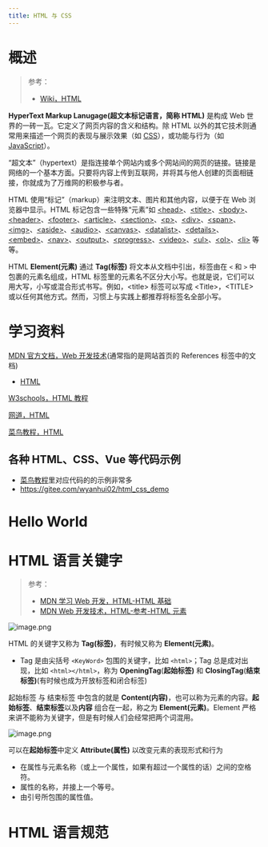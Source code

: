 ```yaml
---
title: HTML 与 CSS
---
```


# 概述

> 参考：
> - [Wiki，HTML](https://en.wikipedia.org/wiki/HTML)

**HyperText Markup Lanugage(超文本标记语言，简称 HTML)** 是构成 Web 世界的一砖一瓦。它定义了网页内容的含义和结构。除 HTML 以外的其它技术则通常用来描述一个网页的表现与展示效果（如 [CSS](https://developer.mozilla.org/zh-CN/docs/Web/CSS)），或功能与行为（如 [JavaScript](https://developer.mozilla.org/zh-CN/docs/Web/JavaScript)）。

“超文本”（hypertext）是指连接单个网站内或多个网站间的网页的链接。链接是网络的一个基本方面。只要将内容上传到互联网，并将其与他人创建的页面相链接，你就成为了万维网的积极参与者。

HTML 使用“标记”（markup）来注明文本、图片和其他内容，以便于在 Web 浏览器中显示。HTML 标记包含一些特殊“元素”如 [\<head>](https://developer.mozilla.org/zh-CN/docs/Web/HTML/Element/head)、[\<title>](https://developer.mozilla.org/zh-CN/docs/Web/HTML/Element/title)、[\<body>](https://developer.mozilla.org/zh-CN/docs/Web/HTML/Element/body)、[\<header>](https://developer.mozilla.org/zh-CN/docs/Web/HTML/Element/header)、[\<footer>](https://developer.mozilla.org/zh-CN/docs/Web/HTML/Element/footer)、[\<article>](https://developer.mozilla.org/zh-CN/docs/Web/HTML/Element/article)、[\<section>](https://developer.mozilla.org/zh-CN/docs/Web/HTML/Element/section)、[\<p>](https://developer.mozilla.org/zh-CN/docs/Web/HTML/Element/p)、[\<div>](https://developer.mozilla.org/zh-CN/docs/Web/HTML/Element/div)、[\<span>](https://developer.mozilla.org/zh-CN/docs/Web/HTML/Element/span)、[\<img>](https://developer.mozilla.org/zh-CN/docs/Web/HTML/Element/img)、[\<aside>](https://developer.mozilla.org/zh-CN/docs/Web/HTML/Element/aside)、[\<audio>](https://developer.mozilla.org/zh-CN/docs/Web/HTML/Element/audio)、[\<canvas>](https://developer.mozilla.org/zh-CN/docs/Web/HTML/Element/canvas)、[\<datalist>](https://developer.mozilla.org/zh-CN/docs/Web/HTML/Element/datalist)、[\<details>](https://developer.mozilla.org/zh-CN/docs/Web/HTML/Element/details)、[\<embed>](https://developer.mozilla.org/zh-CN/docs/Web/HTML/Element/embed)、[\<nav>](https://developer.mozilla.org/zh-CN/docs/Web/HTML/Element/nav)、[\<output>](https://developer.mozilla.org/zh-CN/docs/Web/HTML/Element/output)、[\<progress>](https://developer.mozilla.org/zh-CN/docs/Web/HTML/Element/progress)、[\<video>](https://developer.mozilla.org/zh-CN/docs/Web/HTML/Element/video)、[\<ul>](https://developer.mozilla.org/zh-CN/docs/Web/HTML/Element/ul)、[\<ol>](https://developer.mozilla.org/zh-CN/docs/Web/HTML/Element/ol)、[\<li>](https://developer.mozilla.org/zh-CN/docs/Web/HTML/Element/li) 等等。

HTML **Element(元素)** 通过 **Tag(标签)** 将文本从文档中引出，标签由在 `<` 和 `>` 中包裹的元素名组成，HTML 标签里的元素名不区分大小写。也就是说，它们可以用大写，小写或混合形式书写。例如，\<title> 标签可以写成 \<Title>，\<TITLE> 或以任何其他方式。然而，习惯上与实践上都推荐将标签名全部小写。

# 学习资料

[MDN 官方文档，Web 开发技术](https://developer.mozilla.org/en-US/docs/Web)(通常指的是网站首页的 References 标签中的文档)

- [HTML](https://developer.mozilla.org/en-US/docs/Web/HTML) 

[W3schools，HTML 教程](https://www.w3schools.com/html/default.asp)

[网道，HTML](https://wangdoc.com/html/)

[菜鸟教程，HTML](https://www.runoob.com/html/html-tutorial.html)

## 各种 HTML、CSS、Vue 等代码示例

- [菜鸟教程](https://www.runoob.com/)里对应代码的的示例非常多
- <https://gitee.com/wyanhui02/html_css_demo>

# Hello World

# HTML 语言关键字

> 参考：
> 
> - [MDN 学习 Web 开发，HTML-HTML 基础](https://developer.mozilla.org/zh-CN/docs/Learn/Getting_started_with_the_web/HTML_basics)
> - [MDN Web 开发技术，HTML-参考-HTML 元素](https://developer.mozilla.org/zh-CN/docs/Web/HTML/Element)

![image.png](https://notes-learning.oss-cn-beijing.aliyuncs.com/uw7agz/1666090441255-222a4602-e9ed-43f6-979c-944836075c4f.png)

HTML 的关键字又称为 **Tag(标签)**，有时候又称为 **Element(元素)**。

- Tag 是由尖括号 `<KeyWord>` 包围的关键字，比如 `<html>`；Tag 总是成对出现，比如 `<html></html>`，称为 **OpeningTag**(**起始标签)** 和 **ClosingTag**(**结束标签)**(有时候也成为开放标签和闭合标签)

起始标签 与 结束标签 中包含的就是 **Content(内容)**，也可以称为元素的内容。**起始标签**、**结束标签**以及**内容** 组合在一起，称之为 **Element(元素)**。Element 严格来讲不能称为关键字，但是有时候人们会经常把两个词混用。

![image.png](https://notes-learning.oss-cn-beijing.aliyuncs.com/uw7agz/1666090500626-571d651a-a81a-404d-963c-2a414eb6466b.png)

可以在**起始标签**中定义 **Attribute(属性)** 以改变元素的表现形式和行为

- 在属性与元素名称（或上一个属性，如果有超过一个属性的话）之间的空格符。
- 属性的名称，并接上一个等号。
- 由引号所包围的属性值。

# HTML 语言规范

